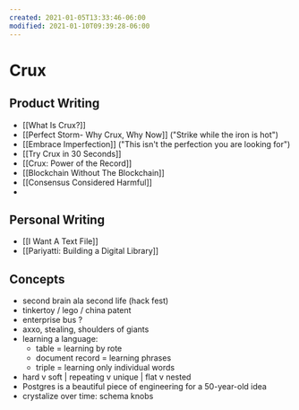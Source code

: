 ```yaml
---
created: 2021-01-05T13:33:46-06:00
modified: 2021-01-10T09:39:28-06:00
---
```


# Crux

## Product Writing

- [[What Is Crux?]]
- [[Perfect Storm- Why Crux, Why Now]] ("Strike while the iron is hot")
- [[Embrace Imperfection]] ("This isn't the perfection you are looking for")
- [[Try Crux in 30 Seconds]]
- [[Crux: Power of the Record]]
- [[Blockchain Without The Blockchain]]
- [[Consensus Considered Harmful]] 
- 

## Personal Writing

- [[I Want A Text File]] 
- [[Pariyatti: Building a Digital Library]]

## Concepts

- second brain ala second life (hack fest)
- tinkertoy / lego / china patent 
- enterprise bus ?
- axxo, stealing, shoulders of giants 
- learning a language:
    - table = learning by rote
    - document record = learning phrases
    - triple = learning only individual words
- hard v soft | repeating v unique | flat v nested
- Postgres is a beautiful piece of engineering for a 50-year-old idea
- crystalize over time: schema knobs

